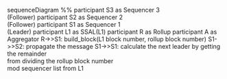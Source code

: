 sequenceDiagram
%% participant S3 as Sequencer 3 <br/> (Follower)
participant S2 as Sequencer 2 <br/> (Follower)
participant S1 as Sequencer 1 <br/> (Leader)
participant L1 as SSAL(L1)
participant R as Rollup
participant A as Aggregator
R->>S1: build_block(L1 block number, rollup block number)
S1->>S2: propagate the message
S1->>S1: calculate the next leader by getting the remainder <br/>from dividing the rollup block number <br/>mod sequencer list from L1
